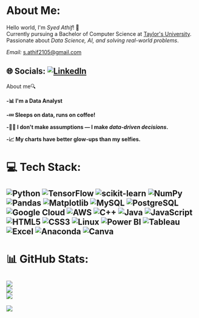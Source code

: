 # About Me:
Hello world, I'm *Syed Athif*! 👋  
Currently pursuing a Bachelor of Computer Science at [Taylor's University](https://university.taylors.edu.my/en.html).  
Passionate about *Data Science, AI, and solving real-world problems*.  

*Email:* [s.athif2105@gmail.com](mailto:s.athif2105@gmail.com)  

🌐 Socials:  [![LinkedIn](https://img.shields.io/badge/LinkedIn-%230077B5.svg?logo=linkedin&logoColor=white)](https://www.linkedin.com/in/syed-athif-365325308/)   
---

  <div>
    <p>About me🔍</p>
    <p><strong>-📊 I'm a Data Analyst</strong></p>
    <p><strong>-💤 Sleeps on data, runs on coffee!</strong></p>
    <p><strong>-🕵️‍♂️ I don't make assumptions — I make <em>data-driven decisions</em>.</strong></p>
    <p><strong>-📈 My charts have better glow-ups than my selfies.</strong></p>
  </div>

# 💻 Tech Stack:
![Python](https://img.shields.io/badge/python-%233776AB.svg?style=for-the-badge&logo=python&logoColor=white) 
![TensorFlow](https://img.shields.io/badge/TensorFlow-%23FF6F00.svg?style=for-the-badge&logo=TensorFlow&logoColor=white) 
![scikit-learn](https://img.shields.io/badge/scikit--learn-%23F7931E.svg?style=for-the-badge&logo=scikit-learn&logoColor=white) 
![NumPy](https://img.shields.io/badge/numpy-%23013243.svg?style=for-the-badge&logo=numpy&logoColor=white) 
![Pandas](https://img.shields.io/badge/pandas-%23150458.svg?style=for-the-badge&logo=pandas&logoColor=white) 
![Matplotlib](https://img.shields.io/badge/Matplotlib-%23ffffff.svg?style=for-the-badge&logo=Matplotlib&logoColor=black) 
![MySQL](https://img.shields.io/badge/mysql-4479A1.svg?style=for-the-badge&logo=mysql&logoColor=white) 
![PostgreSQL](https://img.shields.io/badge/postgresql-%23316192.svg?style=for-the-badge&logo=postgresql&logoColor=white)
![Google Cloud](https://img.shields.io/badge/GoogleCloud-%234285F4.svg?style=for-the-badge&logo=google-cloud&logoColor=white) 
![AWS](https://img.shields.io/badge/AWS-%23FF9900.svg?style=for-the-badge&logo=amazon-aws&logoColor=white) 
![C++](https://img.shields.io/badge/c++-%2300599C.svg?style=for-the-badge&logo=c%2B%2B&logoColor=white) 
![Java](https://img.shields.io/badge/java-%23ED8B00.svg?style=for-the-badge&logo=openjdk&logoColor=white) 
![JavaScript](https://img.shields.io/badge/javascript-%23F7DF1E.svg?style=for-the-badge&logo=javascript&logoColor=black) 
![HTML5](https://img.shields.io/badge/html5-%23E34F26.svg?style=for-the-badge&logo=html5&logoColor=white) 
![CSS3](https://img.shields.io/badge/css3-%231572B6.svg?style=for-the-badge&logo=css3&logoColor=white) 
![Linux](https://img.shields.io/badge/Linux-FCC624?style=for-the-badge&logo=linux&logoColor=black) 
![Power BI](https://img.shields.io/badge/Power%20BI-F2C811.svg?style=for-the-badge&logo=power-bi&logoColor=black) 
![Tableau](https://img.shields.io/badge/Tableau-%23E97627.svg?style=for-the-badge&logo=Tableau&logoColor=white) 
![Excel](https://img.shields.io/badge/Excel-217346?style=for-the-badge&logo=microsoft-excel&logoColor=white)
![Anaconda](https://img.shields.io/badge/Anaconda-%2344A833.svg?style=for-the-badge&logo=anaconda&logoColor=white) 
![Canva](https://img.shields.io/badge/Canva-%2300C4CC.svg?style=for-the-badge&logo=Canva&logoColor=white) 
---
# 📊 GitHub Stats:
![](https://github-readme-stats.vercel.app/api?username=athif2105&theme=dark&hide_border=true&include_all_commits=false&count_private=false)<br/>
![](https://github-readme-streak-stats.herokuapp.com/?user=athif2105&theme=dark&hide_border=true)<br/>
![](https://github-readme-stats.vercel.app/api/top-langs/?username=athif2105&theme=dark&hide_border=true&include_all_commits=false&count_private=false&layout=compact)  
---
[![](https://visitcount.itsvg.in/api?id=athif2105&icon=0&color=0)](https://visitcount.itsvg.in)
